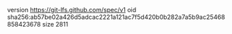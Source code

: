 version https://git-lfs.github.com/spec/v1
oid sha256:ab57be02a426d5adcac2221a121ac7f5d420b0b282a7a5b9ac25468858423678
size 2811
